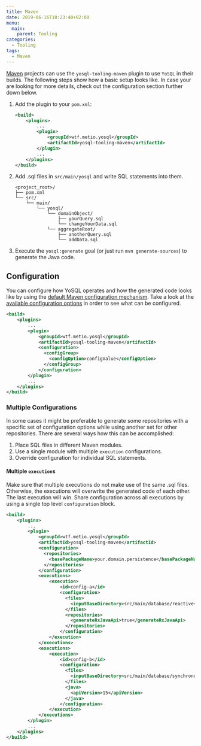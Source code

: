 ```yaml
---
title: Maven
date: 2019-06-16T18:23:40+02:00
menu:
  main:
    parent: Tooling
categories:
  - Tooling
tags:
  - Maven
---
```


[Maven](https://maven.apache.org/) projects can use the `yosql-tooling-maven` plugin to use `YoSQL` in their builds. The following steps show how a basic setup looks like. In case your are looking for more details, check out the configuration section further down below.

1. Add the plugin to your `pom.xml`:
    ```xml
    <build>
        <plugins>
            ...
            <plugin>
                <groupId>wtf.metio.yosql</groupId>
                <artifactId>yosql-tooling-maven</artifactId>
            </plugin>
            ...
        </plugins>
    </build>
    ```
2. Add .sql files in `src/main/yosql` and write SQL statements into them.
    ```
    <project_root>/
    ├── pom.xml
    └── src/
        └── main/
            └── yosql/
                └── domainObject/
                    ├── yourQuery.sql
                    └── changeYourData.sql
                └── aggregateRoot/
                    ├── anotherQuery.sql
                    └── addData.sql
    ```
3. Execute the `yosql:generate` goal (or just run `mvn generate-sources`) to generate the Java code.

## Configuration

You can configure how YoSQL operates and how the generated code looks like by using the [default Maven configuration 
mechanism](https://maven.apache.org/guides/mini/guide-configuring-plugins.html). Take a look at the [available configuration options](../../configuration/) in order to see what can be configured.

```xml
<build>
    <plugins>
        ...
        <plugin>
            <groupId>wtf.metio.yosql</groupId>
            <artifactId>yosql-tooling-maven</artifactId>
            <configuration>
              <configGroup>
                <configOption>configValue</configOption>
              </configGroup>
            </configuration>
        </plugin>
        ...
    </plugins>
</build>
```

### Multiple Configurations

In some cases it might be preferable to generate some repositories with a specific set of configuration options while using another set for other repositories. There are several ways how this can be accomplished:

1. Place SQL files in different Maven modules.
2. Use a single module with multiple `execution` configurations.
3. Override configuration for individual SQL statements.

#### Multiple `execution`s

Make sure that multiple executions do not make use of the same .sql files. Otherwise, the executions will overwrite 
the generated code of each other. The last execution will win. Share configuration across all executions by using a single top level `configuration` block.

```xml
<build>
    <plugins>
        ...
        <plugin>
            <groupId>wtf.metio.yosql</groupId>
            <artifactId>yosql-tooling-maven</artifactId>
            <configuration>
              <repositories>
                <basePackageName>your.domain.persistence</basePackageName>
              </repositories>
            </configuration>
            <executions>
                <execution>
                    <id>config-a</id>
                    <configuration>
                      <files>
                        <inputBaseDirectory>src/main/database/reactive</inputBaseDirectory>
                      </files>
                      <repositories>
                        <generateRxJavaApi>true</generateRxJavaApi>
                      </repositories>
                    </configuration>
                </execution>
            </executions>
            <executions>
                <execution>
                    <id>config-b</id>
                    <configuration>
                      <files>
                        <inputBaseDirectory>src/main/database/synchronous</inputBaseDirectory>
                      </files>
                      <java>
                        <apiVersion>15</apiVersion>
                      </java>
                    </configuration>
                </execution>
            </executions>
        </plugin>
        ...
    </plugins>
</build>
```

